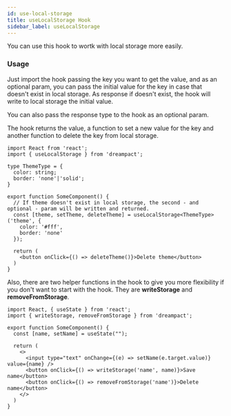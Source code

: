 ```yaml
---
id: use-local-storage
title: useLocalStorage Hook
sidebar_label: useLocalStorage
---
```


You can use this hook to wortk with local storage more easily.

### Usage

Just import the hook passing the key you want to get the value, and as an optional param, you can pass the initial value for the key in case that doesn't exist in local storage. As response if doesn't exist, the hook will write to local storage the initial value.

You can also pass the response type to the hook as an optional param.

The hook returns the value, a function to set a new value for the key and another function to delete the key from local storage.

```tsx
import React from 'react';
import { useLocalStorage } from 'dreampact';

type ThemeType = {
  color: string;
  border: 'none'|'solid';
}

export function SomeComponent() {
  // If theme doesn't exist in local storage, the second - and optional - param will be written and returned.
  const [theme, setTheme, deleteTheme] = useLocalStorage<ThemeType>('theme', {
    color: '#fff',
    border: 'none'
  });

  return (
    <button onClick={() => deleteTheme()}>Delete theme</button>
  )
}
```

Also, there are two helper functions in the hook to give you more flexibility if you don't want to start with the hook. They are **writeStorage** and **removeFromStorage**.

```tsx
import React, { useState } from 'react';
import { writeStorage, removeFromStorage } from 'dreampact';

export function SomeComponent() {
  const [name, setName] = useState("");

  return (
    <>
      <input type="text" onChange={(e) => setName(e.target.value)} value={name} />
      <button onClick={() => writeStorage('name', name)}>Save name</button>
      <button onClick={() => removeFromStorage('name')}>Delete name</button>
    </>
  )
}

```
